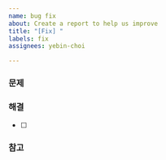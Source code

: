 ```yaml
---
name: bug fix
about: Create a report to help us improve
title: "[Fix] "
labels: fix
assignees: yebin-choi

---
```


### 문제

### 해결

- [ ] 

### 참고
